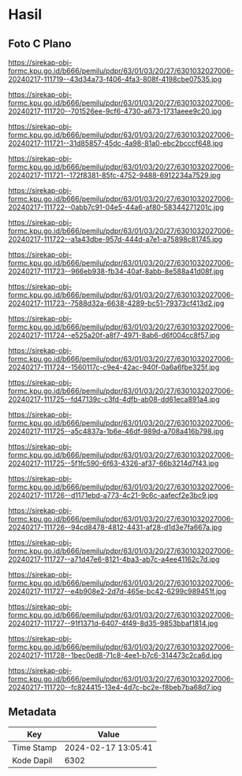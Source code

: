 # Hasil

## Foto C Plano

https://sirekap-obj-formc.kpu.go.id/b666/pemilu/pdpr/63/01/03/20/27/6301032027006-20240217-111719--43d34a73-f406-4fa3-808f-4198cbe07535.jpg

https://sirekap-obj-formc.kpu.go.id/b666/pemilu/pdpr/63/01/03/20/27/6301032027006-20240217-111720--701526ee-9cf6-4730-a673-1731aeee9c20.jpg

https://sirekap-obj-formc.kpu.go.id/b666/pemilu/pdpr/63/01/03/20/27/6301032027006-20240217-111721--31d85857-45dc-4a98-81a0-ebc2bcccf648.jpg

https://sirekap-obj-formc.kpu.go.id/b666/pemilu/pdpr/63/01/03/20/27/6301032027006-20240217-111721--172f8381-85fc-4752-9488-6912234a7529.jpg

https://sirekap-obj-formc.kpu.go.id/b666/pemilu/pdpr/63/01/03/20/27/6301032027006-20240217-111722--0abb7c91-04e5-44a6-af80-58344271201c.jpg

https://sirekap-obj-formc.kpu.go.id/b666/pemilu/pdpr/63/01/03/20/27/6301032027006-20240217-111722--a1a43dbe-957d-444d-a7e1-a75898c81745.jpg

https://sirekap-obj-formc.kpu.go.id/b666/pemilu/pdpr/63/01/03/20/27/6301032027006-20240217-111723--966eb938-fb34-40af-8abb-8e588a41d08f.jpg

https://sirekap-obj-formc.kpu.go.id/b666/pemilu/pdpr/63/01/03/20/27/6301032027006-20240217-111723--7588d32a-6638-4289-bc51-79373cf413d2.jpg

https://sirekap-obj-formc.kpu.go.id/b666/pemilu/pdpr/63/01/03/20/27/6301032027006-20240217-111724--e525a20f-a8f7-4971-8ab6-d6f004cc8f57.jpg

https://sirekap-obj-formc.kpu.go.id/b666/pemilu/pdpr/63/01/03/20/27/6301032027006-20240217-111724--1560117c-c9e4-42ac-940f-0a6a6fbe325f.jpg

https://sirekap-obj-formc.kpu.go.id/b666/pemilu/pdpr/63/01/03/20/27/6301032027006-20240217-111725--fd47139c-c3fd-4dfb-ab08-dd61eca891a4.jpg

https://sirekap-obj-formc.kpu.go.id/b666/pemilu/pdpr/63/01/03/20/27/6301032027006-20240217-111725--a5c4837a-1b6e-46df-989d-a708a416b798.jpg

https://sirekap-obj-formc.kpu.go.id/b666/pemilu/pdpr/63/01/03/20/27/6301032027006-20240217-111725--5f1fc590-6f63-4326-af37-66b3214d7f43.jpg

https://sirekap-obj-formc.kpu.go.id/b666/pemilu/pdpr/63/01/03/20/27/6301032027006-20240217-111726--d1171ebd-a773-4c21-9c6c-aafecf2e3bc9.jpg

https://sirekap-obj-formc.kpu.go.id/b666/pemilu/pdpr/63/01/03/20/27/6301032027006-20240217-111726--94cd8478-4812-4431-af28-d1d3e7fa667a.jpg

https://sirekap-obj-formc.kpu.go.id/b666/pemilu/pdpr/63/01/03/20/27/6301032027006-20240217-111727--a71d47e6-8121-4ba3-ab7c-a4ee41162c7d.jpg

https://sirekap-obj-formc.kpu.go.id/b666/pemilu/pdpr/63/01/03/20/27/6301032027006-20240217-111727--e4b908e2-2d7d-465e-bc42-6299c989451f.jpg

https://sirekap-obj-formc.kpu.go.id/b666/pemilu/pdpr/63/01/03/20/27/6301032027006-20240217-111727--91f1371d-6407-4f49-8d35-9853bbaf1814.jpg

https://sirekap-obj-formc.kpu.go.id/b666/pemilu/pdpr/63/01/03/20/27/6301032027006-20240217-111728--1bec0ed8-71c8-4ee1-b7c6-314473c2ca6d.jpg

https://sirekap-obj-formc.kpu.go.id/b666/pemilu/pdpr/63/01/03/20/27/6301032027006-20240217-111720--fc824415-13e4-4d7c-bc2e-f8beb7ba68d7.jpg


## Metadata

| Key        | Value               |
| ---------- | ------------------- |
| Time Stamp | 2024-02-17 13:05:41 |
| Kode Dapil | 6302                |



